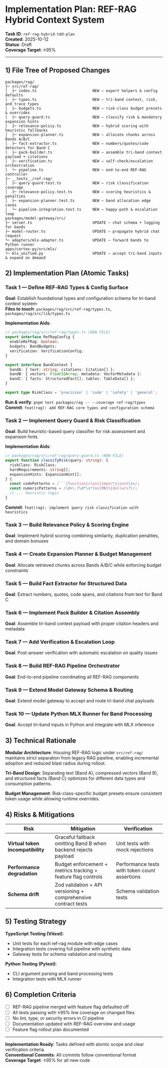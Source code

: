 # Implementation Plan: REF-RAG Hybrid Context System

**Task ID**: `ref-rag-hybrid-tdd-plan`  
**Created**: 2025-10-12  
**Status**: Draft  
**Coverage Target**: ≥95%

---

## 1) File Tree of Proposed Changes

```
packages/rag/
├─ src/ref-rag/
│  ├─ index.ts                         NEW – export helpers & config defaults
│  ├─ types.ts                         NEW – tri-band context, risk, and trace types
│  ├─ budgets.ts                       NEW – risk-class budget presets & overrides
│  ├─ query-guard.ts                   NEW – classify risk & mandatory expansion hints
│  ├─ relevance-policy.ts              NEW – hybrid scoring with heuristic fallbacks
│  ├─ expansion-planner.ts             NEW – allocate chunks across Bands A/B/C
│  ├─ fact-extractor.ts                NEW – numbers/quotes/code detectors for Band C
│  ├─ pack-builder.ts                  NEW – assemble tri-band context payload + citations
│  ├─ verification.ts                  NEW – self-check/escalation orchestration
│  └─ pipeline.ts                      NEW – end-to-end REF‑RAG controller
├─ __tests__/ref-rag/
│  ├─ query-guard.test.ts              NEW – risk classification coverage
│  ├─ relevance-policy.test.ts         NEW – scoring heuristics & penalties
│  ├─ expansion-planner.test.ts        NEW – band allocation edge cases
│  └─ pipeline.integration.test.ts     NEW – happy-path & escalation loop
packages/model-gateway/src/
├─ server.ts                           UPDATE – chat schema + logging for bands
├─ model-router.ts                     UPDATE – propagate hybrid chat request
└─ adapters/mlx-adapter.ts             UPDATE – forward bands to Python runner
apps/cortex-py/src/mlx/
└─ mlx_unified.py                      UPDATE – accept tri-band inputs & expand on demand
```

## 2) Implementation Plan (Atomic Tasks)

### Task 1 — Define REF‑RAG Types & Config Surface
**Goal**: Establish foundational types and configuration schema for tri-band context system  
**Files to touch**: `packages/rag/src/ref-rag/types.ts`, `packages/rag/src/lib/types.ts`

**Implementation Aids**:
```typescript
// packages/rag/src/ref-rag/types.ts (NEW FILE)
export interface RefRagConfig {
  enableRefRag: boolean;
  budgets: BandBudgets;
  verification: VerificationConfig;
}

export interface BandContext {
  bandA: { text: string; citations: Citation[] };
  bandB: { vectors: Float32Array; metadata: VectorMetadata };
  bandC: { facts: StructuredFact[]; tables: TableData[] };
}

export type RiskClass = 'precision' | 'code' | 'safety' | 'general';
```

**Run & verify**: `pnpm test packages/rag -- --coverage ref-rag/types`  
**Commit**: `feat(rag): add REF-RAG core types and configuration schema`

### Task 2 — Implement Query Guard & Risk Classification  
**Goal**: Build heuristic-based query classifier for risk assessment and expansion hints

**Implementation Aids**:
```typescript
// packages/rag/src/ref-rag/query-guard.ts (NEW FILE)
export function classifyRisk(query: string): {
  riskClass: RiskClass;
  hardRequirements: string[];
  expansionHints: ExpansionHint[];
} {
  const codePatterns = /```|function|class|import|const\s+/;
  const numericPatterns = /\d+\.?\d*\s*(ms|MB|%|dollars?)/;
  // ... heuristic logic
}
```

**Commit**: `feat(rag): implement query risk classification with heuristics`

### Task 3 — Build Relevance Policy & Scoring Engine
**Goal**: Implement hybrid scoring combining similarity, duplication penalties, and domain bonuses

### Task 4 — Create Expansion Planner & Budget Management
**Goal**: Allocate retrieved chunks across Bands A/B/C while enforcing budget constraints

### Task 5 — Build Fact Extractor for Structured Data
**Goal**: Extract numbers, quotes, code spans, and citations from text for Band C

### Task 6 — Implement Pack Builder & Citation Assembly  
**Goal**: Assemble tri-band context payload with proper citation headers and metadata

### Task 7 — Add Verification & Escalation Loop
**Goal**: Post-answer verification with automatic escalation on quality issues

### Task 8 — Build REF-RAG Pipeline Orchestrator
**Goal**: End-to-end pipeline coordinating all REF-RAG components

### Task 9 — Extend Model Gateway Schema & Routing
**Goal**: Extend model gateway to accept and route tri-band chat payloads

### Task 10 — Update Python MLX Runner for Band Processing
**Goal**: Accept tri-band inputs in Python and integrate with MLX inference

## 3) Technical Rationale

**Modular Architecture**: Housing REF-RAG logic under `src/ref-rag/` maintains strict separation from legacy RAG pipeline, enabling incremental adoption and reduced blast radius during rollout.

**Tri-Band Design**: Separating text (Band A), compressed vectors (Band B), and structured facts (Band C) optimizes for different data types and consumption patterns.

**Budget Management**: Risk-class-specific budget presets ensure consistent token usage while allowing runtime overrides.

## 4) Risks & Mitigations

| Risk | Mitigation | Verification |
|------|------------|--------------|
| **Virtual token incompatibility** | Graceful fallback omitting Band B when backend rejects payload | Unit tests with mock rejections |
| **Performance degradation** | Budget enforcement + metrics tracking + feature flag controls | Performance tests with token count assertions |
| **Schema drift** | Zod validation + API versioning + comprehensive contract tests | Schema validation tests |

## 5) Testing Strategy

**TypeScript Testing (Vitest)**:
- Unit tests for each ref-rag module with edge cases
- Integration tests covering full pipeline with synthetic data
- Gateway tests for schema validation and routing

**Python Testing (Pytest)**:
- CLI argument parsing and band processing tests
- Integration tests with MLX runner

## 6) Completion Criteria

- [ ] REF-RAG pipeline merged with feature flag defaulted off
- [ ] All tests passing with ≥95% line coverage on changed files
- [ ] No lint, type, or security errors in CI pipeline
- [ ] Documentation updated with REF-RAG overview and usage
- [ ] Feature flag rollout plan documented

---

**Implementation Ready**: Tasks defined with atomic scope and clear verification criteria  
**Conventional Commits**: All commits follow conventional format  
**Coverage Target**: ≥95% for all new code